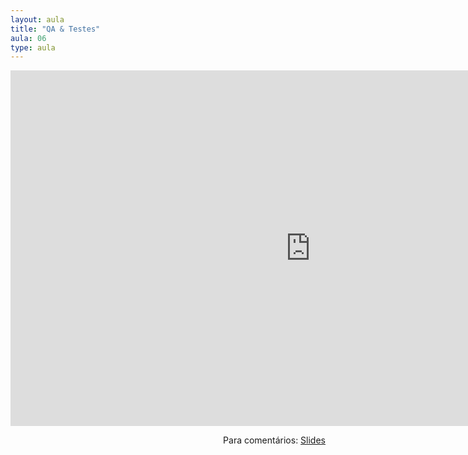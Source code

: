 ```yaml
---
layout: aula
title: "QA & Testes"
aula: 06
type: aula
---
```


<iframe src="https://docs.google.com/presentation/d/e/2PACX-1vQTXc1ubs2o2kA1Yex9QY1DHDwEhJEv_Ri4aFPMZuCYtHROhR8n1uTZGsCxwgevk3cCQ70zmM-PJLMS/embed?start=false&loop=false&delayms=3000" frameborder="0" width="960" height="569" allowfullscreen="true" mozallowfullscreen="true" webkitallowfullscreen="true"></iframe>

<span style="float:right">Para comentários: [Slides](https://docs.google.com/presentation/d/1SOEqr0-_yOESG8cRmVovlVGkUMT9AsV_I8uZZOyqMCw/edit?usp=sharing)</span>
